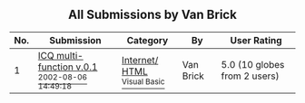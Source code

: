 ﻿<div align="center">

## All Submissions by Van Brick

</div>

No.  | Submission | Category | By   | User Rating
---- | ---------- | -------- | ---- | -----------
1 | [ICQ multi\-function v\.0\.1<br /><sup>2002-08-06 14:49:18</sup>](https://github.com/Planet-Source-Code/van-brick-icq-multi-function-v-0-1__1-37680) | [Internet/ HTML<br /><sup>Visual Basic</sup>](../ByCategory/internet-html__1-34.md) | Van Brick | 5.0 (10 globes from 2 users)
